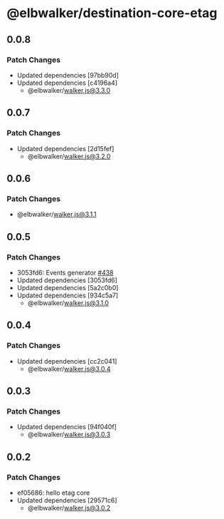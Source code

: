 # @elbwalker/destination-core-etag

## 0.0.8

### Patch Changes

- Updated dependencies [97bb90d]
- Updated dependencies [c4196a4]
  - @elbwalker/walker.js@3.3.0

## 0.0.7

### Patch Changes

- Updated dependencies [2d15fef]
  - @elbwalker/walker.js@3.2.0

## 0.0.6

### Patch Changes

- @elbwalker/walker.js@3.1.1

## 0.0.5

### Patch Changes

- 3053fd6: Events generator
  [#438](https://github.com/elbwalker/walkerOS/issues/438)
- Updated dependencies [3053fd6]
- Updated dependencies [5a2c0b0]
- Updated dependencies [934c5a7]
  - @elbwalker/walker.js@3.1.0

## 0.0.4

### Patch Changes

- Updated dependencies [cc2c041]
  - @elbwalker/walker.js@3.0.4

## 0.0.3

### Patch Changes

- Updated dependencies [94f040f]
  - @elbwalker/walker.js@3.0.3

## 0.0.2

### Patch Changes

- ef05686: hello etag core
- Updated dependencies [29571c6]
  - @elbwalker/walker.js@3.0.2
